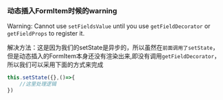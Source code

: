 ### 动态插入FormItem时候的warning
Warning: Cannot use `setFieldsValue` until you use `getFieldDecorator` or `getFieldProps` to register it.

解决方法：这是因为我们的setState是异步的，所以虽然在`前面调用了setState`，但是动态插入的FormItem本身还没有渲染出来,即没有调用`getFieldDecorator`，所以我们可以采用下面的方式来完成

```js
this.setState({},()=>{
    //这里处理逻辑
})
```

